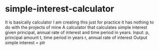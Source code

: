 # simple-interest-calculator
It is basically calculator I am creating this just for practice it has nothing to do with the projects of mine
A calculator that calculates simple interest given principal, annual rate of interest and time period in years.
Input:
   p, principal amount
   t, time period in years
   r, annual rate of interest
Output
   simple interest = p*t*r
